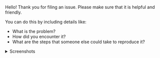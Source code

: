 Hello! Thank you for filing an issue. Please make sure that it is helpful and friendly.

You can do this by including details like:

- What is the problem?
- How did you encounter it?
- What are the steps that someone else could take to reproduce it?

<details>
<summary>Screenshots</summary>

Include screenshots or other long details under this tag.
</details>
